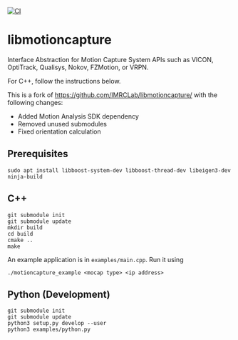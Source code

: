 [![CI](https://github.com/IMRCLab/libmotioncapture/actions/workflows/CI.yml/badge.svg)](https://github.com/IMRCLab/libmotioncapture/actions/workflows/CI.yml)

# libmotioncapture
Interface Abstraction for Motion Capture System APIs such as VICON, OptiTrack, Qualisys, Nokov, FZMotion, or VRPN.

For C++, follow the instructions below.

This is a fork of https://github.com/IMRCLab/libmotioncapture/ with the following changes:

- Added Motion Analysis SDK dependency
- Removed unused submodules
- Fixed orientation calculation

## Prerequisites

```
sudo apt install libboost-system-dev libboost-thread-dev libeigen3-dev ninja-build
```

## C++

```
git submodule init
git submodule update
mkdir build
cd build
cmake ..
make
```

An example application is in `examples/main.cpp`. Run it using

```
./motioncapture_example <mocap type> <ip address>
```

## Python (Development)

```
git submodule init
git submodule update
python3 setup.py develop --user
python3 examples/python.py
```
